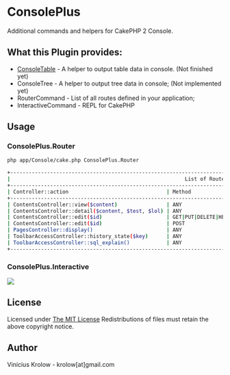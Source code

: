 ConsolePlus
===========

Additional commands and helpers for CakePHP 2 Console.

## What this Plugin provides:

* [ConsoleTable](https://github.com/krolow/ConsolePlus/blob/master/Console/ConsoleTable.php) - A helper to output table data in console. (Not finished yet)
* ConsoleTree - A helper to output tree data in console; (Not implemented yet)
* RouterCommand - List of all routes defined in your application;
* InteractiveCommand - REPL for CakePHP

## Usage

### ConsolePlus.Router
```bash
php app/Console/cake.php ConsolePlus.Router

+---------------------------------------------------------------------------------------------------------------------------------+
|                                                         List of Routes                                                          |
+---------------------------------------------------------------------------------------------------------------------------------+
| Controller::action                                | Method                      | Route                                         |
+---------------------------------------------------------------------------------------------------------------------------------+
| ContentsController::view($content)                | ANY                         | /contents/view/{content}/                     |
| ContentsController::detail($content, $test, $lol) | ANY                         | /contents/detail/{content}/{test}/{lol}/      |
| ContentsController::edit($id)                     | GET|PUT|DELETE|HEAD|OPTIONS | /contents/edit/{id}/                          |
| ContentsController::edit($id)                     | POST                        | /edit/{id}                                    |
| PagesController::display()                        | ANY                         | /pages                                        |
| ToolbarAccessController::history_state($key)      | ANY                         | /debug_kit/toolbar_access/history_state/{key} |
| ToolbarAccessController::sql_explain()            | ANY                         | /debug_kit/toolbar_access/sql_explain         |
+---------------------------------------------------------------------------------------------------------------------------------+
```

### ConsolePlus.Interactive

<img src="http://s21.postimg.org/8g8ek1vk7/console_boris.gif" />

## License

Licensed under <a href="http://www.opensource.org/licenses/mit-license.php">The MIT License</a>
Redistributions of files must retain the above copyright notice.

## Author

Vinícius Krolow - krolow[at]gmail.com
